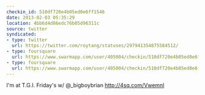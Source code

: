 ```yaml
---
checkin_id: 510df720e4b05ed0e6ff1546
date: 2013-02-03 05:35:29
location: 4bb6d4d86edc76b05d96311c
source: twitter
syndicated:
- type: twitter
  url: https://twitter.com/roytang/statuses/297941354875584512/
- type: foursquare
  url: https://www.swarmapp.com/user/405004/checkin/510df720e4b05ed0e6ff1546?s=7-dwtv2v89XQg1E0ssBCc4xLwXc&ref=tw
- type: foursquare
  url: https://www.swarmapp.com/user/405004/checkin/510df720e4b05ed0e6ff1546?s=7-dwtv2v89XQg1E0ssBCc4xLwXc&ref=tw
---
```


I'm at T.G.I. Friday's w/ @_bigboybrian http://4sq.com/Vwemnl